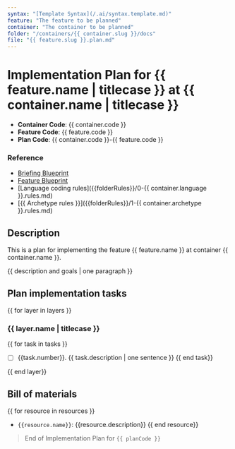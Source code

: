 ```yaml
---
syntax: "[Template Syntax](/.ai/syntax.template.md)"
feature: "The feature to be planned"
container: "The container to be planned"
folder: "/containers/{{ container.slug }}/docs"
file: "{{ feature.slug }}.plan.md"
---
```


# Implementation Plan for {{ feature.name | titlecase }} at {{ container.name | titlecase }}

- **Container Code**: {{ container.code }}
- **Feature Code**: {{ feature.code }}
- **Plan Code**: {{ container.code }}-{{ feature.code }}

<!--
  No code will be generated at this point. Just the steps for generating it.
-->

### Reference
<!--
  {{ folderRules: /containers/{{container.slug}}/.ai/rules/}}
  -->

- [Briefing Blueprint](/docs/briefing.blueprint.md)
- [Feature Blueprint](/docs/{{feature.slug}}.blueprint.md)
- [Language coding rules]({{folderRules}}/0-{{ container.language }}.rules.md)  
- [{{ Archetype rules }}]({{folderRules}}/1-{{ container.archetype }}.rules.md)

<!--
  Read this documents to understand the feature and the container.
  Be sure to read the archetype rules to fully understand:
  - The language and framework used
  - The layers of the container
  - The architecture of the container
-->
## Description  

This is a plan for implementing the feature {{ feature.name }} at container {{ container.name }}.

{{ description and goals | one paragraph }}

## Plan implementation tasks

<!--
Think about the implementation tasks at each layer bottom up.
At this level, the tasks are not detailed. Just the high level steps to be done.
Elaborate two or three different approaches and choose the simplest one.
Add a correlative number for the task, ex: 1, 2
If you end having more than 9 tasks, group them in just 9 or less tasks.
-->

{{ for layer in layers }}

### {{ layer.name | titlecase }}

<!--
  Generate a list of tasks to be done at this layer
-->
{{ for task in tasks }}
- [ ] {{task.number}}. {{ task.description | one sentence }}
{{ end task}}

<!--
  Refine the tasks list at this layer, looking for inconsistencies and dependencies.
  Change numbering to reflect the new order
-->

{{ end layer}}

<!--
  Refine all the generated tasks list looking for potential invalid layer dependencies.
  Change numbering to reflect the new order.
  Ensure numbers are correlative and sequential from the beginning of the list. No restarting at every layer.
-->

## Bill of materials

<!--
Think about the resources needed to implement the feature.
A resource can be :
  - an external dependency
  - configuration or environment files
  - any other data file or service
-->

{{ for resource in resources }}
- `{{resource.name}}`: {{resource.description}}
{{ end resource}}

> End of Implementation Plan for `{{ planCode }}`